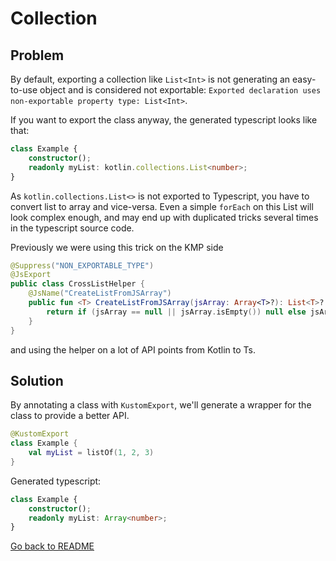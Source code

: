# Collection

## Problem

By default, exporting a collection like `List<Int>` is not generating an easy-to-use object and is considered not
exportable: `Exported declaration uses non-exportable property type: List<Int>`.

If you want to export the class anyway, the generated typescript looks like that:

```typescript
class Example {
    constructor();
    readonly myList: kotlin.collections.List<number>;
}
```

As `kotlin.collections.List<>` is not exported to Typescript, you have to convert list to array and vice-versa.
Even a simple `forEach` on this List will look complex enough, and may end up with duplicated tricks several times in the typescript source code.

Previously we were using this trick on the KMP side

```kotlin
@Suppress("NON_EXPORTABLE_TYPE")
@JsExport
public class CrossListHelper {
    @JsName("CreateListFromJSArray")
    public fun <T> CreateListFromJSArray(jsArray: Array<T>?): List<T>? {
        return if (jsArray == null || jsArray.isEmpty()) null else jsArray.toList()
    }
}
```
and using the helper on a lot of API points from Kotlin to Ts.

## Solution

By annotating a class with `KustomExport`, we'll generate a wrapper for the class to provide a better API.

```kotlin
@KustomExport
class Example {
    val myList = listOf(1, 2, 3)
}
```

Generated typescript:
```typescript
class Example {
    constructor();
    readonly myList: Array<number>;
}
```

[Go back to README](../README.md)

